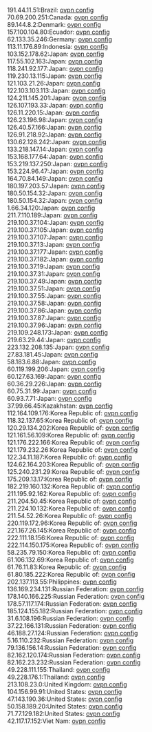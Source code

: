 191.44.11.51:Brazil: [ovpn config](vpn/191_44_11_51.ovpn)  
70.69.200.251:Canada: [ovpn config](vpn/70_69_200_251.ovpn)  
89.144.8.2:Denmark: [ovpn config](vpn/89_144_8_2.ovpn)  
157.100.104.80:Ecuador: [ovpn config](vpn/157_100_104_80.ovpn)  
62.133.35.246:Germany: [ovpn config](vpn/62_133_35_246.ovpn)  
113.11.176.89:Indonesia: [ovpn config](vpn/113_11_176_89.ovpn)  
103.152.178.62:Japan: [ovpn config](vpn/103_152_178_62.ovpn)  
117.55.102.163:Japan: [ovpn config](vpn/117_55_102_163.ovpn)  
118.241.92.177:Japan: [ovpn config](vpn/118_241_92_177.ovpn)  
119.230.13.115:Japan: [ovpn config](vpn/119_230_13_115.ovpn)  
121.103.21.26:Japan: [ovpn config](vpn/121_103_21_26.ovpn)  
122.103.103.113:Japan: [ovpn config](vpn/122_103_103_113.ovpn)  
124.211.145.201:Japan: [ovpn config](vpn/124_211_145_201.ovpn)  
126.107.193.33:Japan: [ovpn config](vpn/126_107_193_33.ovpn)  
126.11.220.15:Japan: [ovpn config](vpn/126_11_220_15.ovpn)  
126.23.196.98:Japan: [ovpn config](vpn/126_23_196_98.ovpn)  
126.40.57.166:Japan: [ovpn config](vpn/126_40_57_166.ovpn)  
126.91.218.92:Japan: [ovpn config](vpn/126_91_218_92.ovpn)  
130.62.128.242:Japan: [ovpn config](vpn/130_62_128_242.ovpn)  
133.218.147.14:Japan: [ovpn config](vpn/133_218_147_14.ovpn)  
153.168.177.64:Japan: [ovpn config](vpn/153_168_177_64.ovpn)  
153.219.137.250:Japan: [ovpn config](vpn/153_219_137_250.ovpn)  
153.224.96.47:Japan: [ovpn config](vpn/153_224_96_47.ovpn)  
164.70.84.149:Japan: [ovpn config](vpn/164_70_84_149.ovpn)  
180.197.203.57:Japan: [ovpn config](vpn/180_197_203_57.ovpn)  
180.50.154.32:Japan: [ovpn config](vpn/180_50_154_32.ovpn)  
180.50.154.32:Japan: [ovpn config](vpn/180_50_154_32.ovpn)  
1.66.34.120:Japan: [ovpn config](vpn/1_66_34_120.ovpn)  
211.7.110.189:Japan: [ovpn config](vpn/211_7_110_189.ovpn)  
219.100.37.104:Japan: [ovpn config](vpn/219_100_37_104.ovpn)  
219.100.37.105:Japan: [ovpn config](vpn/219_100_37_105.ovpn)  
219.100.37.107:Japan: [ovpn config](vpn/219_100_37_107.ovpn)  
219.100.37.13:Japan: [ovpn config](vpn/219_100_37_13.ovpn)  
219.100.37.177:Japan: [ovpn config](vpn/219_100_37_177.ovpn)  
219.100.37.182:Japan: [ovpn config](vpn/219_100_37_182.ovpn)  
219.100.37.19:Japan: [ovpn config](vpn/219_100_37_19.ovpn)  
219.100.37.31:Japan: [ovpn config](vpn/219_100_37_31.ovpn)  
219.100.37.49:Japan: [ovpn config](vpn/219_100_37_49.ovpn)  
219.100.37.51:Japan: [ovpn config](vpn/219_100_37_51.ovpn)  
219.100.37.55:Japan: [ovpn config](vpn/219_100_37_55.ovpn)  
219.100.37.58:Japan: [ovpn config](vpn/219_100_37_58.ovpn)  
219.100.37.86:Japan: [ovpn config](vpn/219_100_37_86.ovpn)  
219.100.37.87:Japan: [ovpn config](vpn/219_100_37_87.ovpn)  
219.100.37.96:Japan: [ovpn config](vpn/219_100_37_96.ovpn)  
219.109.248.173:Japan: [ovpn config](vpn/219_109_248_173.ovpn)  
219.63.29.44:Japan: [ovpn config](vpn/219_63_29_44.ovpn)  
223.132.208.135:Japan: [ovpn config](vpn/223_132_208_135.ovpn)  
27.83.181.45:Japan: [ovpn config](vpn/27_83_181_45.ovpn)  
58.183.6.88:Japan: [ovpn config](vpn/58_183_6_88.ovpn)  
60.119.199.206:Japan: [ovpn config](vpn/60_119_199_206.ovpn)  
60.127.63.169:Japan: [ovpn config](vpn/60_127_63_169.ovpn)  
60.36.29.226:Japan: [ovpn config](vpn/60_36_29_226.ovpn)  
60.75.31.99:Japan: [ovpn config](vpn/60_75_31_99.ovpn)  
60.93.7.71:Japan: [ovpn config](vpn/60_93_7_71.ovpn)  
37.99.66.45:Kazakhstan: [ovpn config](vpn/37_99_66_45.ovpn)  
112.164.109.176:Korea Republic of: [ovpn config](vpn/112_164_109_176.ovpn)  
118.32.137.65:Korea Republic of: [ovpn config](vpn/118_32_137_65.ovpn)  
120.29.134.202:Korea Republic of: [ovpn config](vpn/120_29_134_202.ovpn)  
121.161.56.109:Korea Republic of: [ovpn config](vpn/121_161_56_109.ovpn)  
121.176.222.166:Korea Republic of: [ovpn config](vpn/121_176_222_166.ovpn)  
121.179.232.26:Korea Republic of: [ovpn config](vpn/121_179_232_26.ovpn)  
122.34.11.187:Korea Republic of: [ovpn config](vpn/122_34_11_187.ovpn)  
124.62.164.203:Korea Republic of: [ovpn config](vpn/124_62_164_203.ovpn)  
125.240.231.29:Korea Republic of: [ovpn config](vpn/125_240_231_29.ovpn)  
175.209.13.17:Korea Republic of: [ovpn config](vpn/175_209_13_17.ovpn)  
182.219.160.132:Korea Republic of: [ovpn config](vpn/182_219_160_132.ovpn)  
211.195.92.162:Korea Republic of: [ovpn config](vpn/211_195_92_162.ovpn)  
211.204.50.45:Korea Republic of: [ovpn config](vpn/211_204_50_45.ovpn)  
211.224.10.132:Korea Republic of: [ovpn config](vpn/211_224_10_132.ovpn)  
211.54.52.26:Korea Republic of: [ovpn config](vpn/211_54_52_26.ovpn)  
220.119.172.96:Korea Republic of: [ovpn config](vpn/220_119_172_96.ovpn)  
221.167.26.145:Korea Republic of: [ovpn config](vpn/221_167_26_145.ovpn)  
222.111.18.156:Korea Republic of: [ovpn config](vpn/222_111_18_156.ovpn)  
222.114.150.175:Korea Republic of: [ovpn config](vpn/222_114_150_175.ovpn)  
58.235.79.150:Korea Republic of: [ovpn config](vpn/58_235_79_150.ovpn)  
61.106.132.69:Korea Republic of: [ovpn config](vpn/61_106_132_69.ovpn)  
61.76.11.83:Korea Republic of: [ovpn config](vpn/61_76_11_83.ovpn)  
61.80.185.222:Korea Republic of: [ovpn config](vpn/61_80_185_222.ovpn)  
202.137.113.55:Philippines: [ovpn config](vpn/202_137_113_55.ovpn)  
136.169.234.131:Russian Federation: [ovpn config](vpn/136_169_234_131.ovpn)  
178.140.166.225:Russian Federation: [ovpn config](vpn/178_140_166_225.ovpn)  
178.57.117.174:Russian Federation: [ovpn config](vpn/178_57_117_174.ovpn)  
185.124.155.182:Russian Federation: [ovpn config](vpn/185_124_155_182.ovpn)  
31.6.108.196:Russian Federation: [ovpn config](vpn/31_6_108_196.ovpn)  
37.22.166.131:Russian Federation: [ovpn config](vpn/37_22_166_131.ovpn)  
46.188.27.124:Russian Federation: [ovpn config](vpn/46_188_27_124.ovpn)  
5.16.110.232:Russian Federation: [ovpn config](vpn/5_16_110_232.ovpn)  
79.136.156.14:Russian Federation: [ovpn config](vpn/79_136_156_14.ovpn)  
82.162.120.174:Russian Federation: [ovpn config](vpn/82_162_120_174.ovpn)  
82.162.23.232:Russian Federation: [ovpn config](vpn/82_162_23_232.ovpn)  
49.228.111.155:Thailand: [ovpn config](vpn/49_228_111_155.ovpn)  
49.228.176.1:Thailand: [ovpn config](vpn/49_228_176_1.ovpn)  
213.108.23.0:United Kingdom: [ovpn config](vpn/213_108_23_0.ovpn)  
104.156.99.91:United States: [ovpn config](vpn/104_156_99_91.ovpn)  
47.143.190.36:United States: [ovpn config](vpn/47_143_190_36.ovpn)  
50.158.189.20:United States: [ovpn config](vpn/50_158_189_20.ovpn)  
71.77.129.182:United States: [ovpn config](vpn/71_77_129_182.ovpn)  
42.117.17.152:Viet Nam: [ovpn config](vpn/42_117_17_152.ovpn)  
